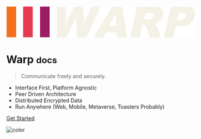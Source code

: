 <!-- _coverpage.md -->

![logo](_media/Warp.png)

# Warp <small>docs</small>

> Communicate freely and securely.

- Interface First, Platform Agnostic
- Peer Driven Architecture
- Distributed Encrypted Data
- Run Anywhere (Web, Mobile, Metaverse, Toasters Probably)

[Get Started](#Warp)


<!-- background color -->

![color](#000000)